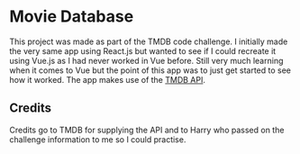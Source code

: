 # Movie Database

This project was made as part of the TMDB code challenge. I initially made the very same app using React.js but wanted to see if I could recreate it using Vue.js as I had never worked in Vue before. Still very much learning when it comes to Vue but the point of this app was to just get started to see how it worked. The app makes use of the [TMDB API](https://developer.themoviedb.org/docs/getting-started).

## Credits

Credits go to TMDB for supplying the API and to Harry who passed on the challenge information to me so I could practise.

